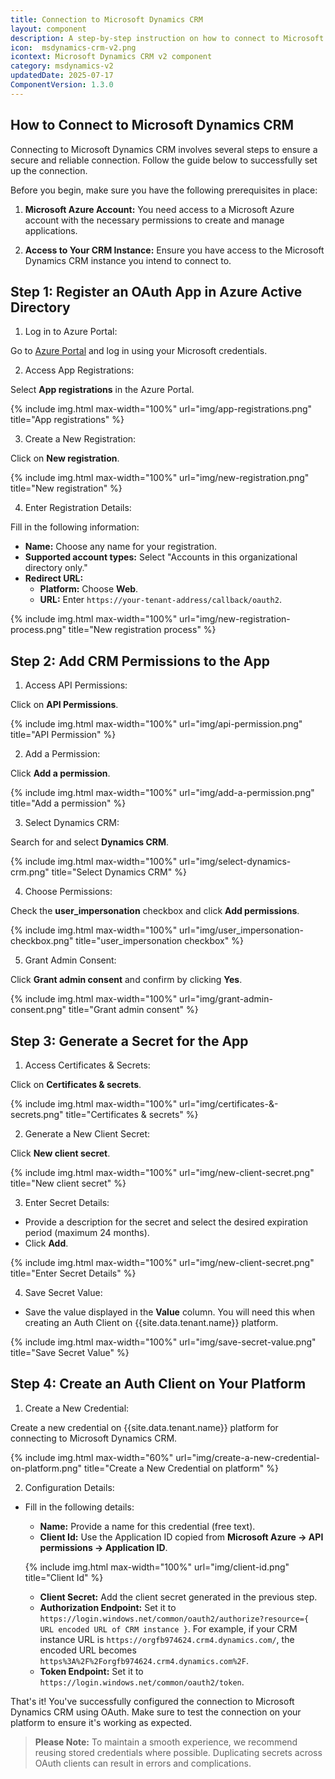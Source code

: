 ```yaml
---
title: Connection to Microsoft Dynamics CRM
layout: component
description: A step-by-step instruction on how to connect to Microsoft Dynamics CRM.
icon:  msdynamics-crm-v2.png
icontext: Microsoft Dynamics CRM v2 component
category: msdynamics-v2
updatedDate: 2025-07-17
ComponentVersion: 1.3.0
---
```


## How to Connect to Microsoft Dynamics CRM

Connecting to Microsoft Dynamics CRM involves several steps to ensure a secure and reliable connection. Follow the guide below to successfully set up the connection.

Before you begin, make sure you have the following prerequisites in place:

1. **Microsoft Azure Account:** You need access to a Microsoft Azure account with the necessary permissions to create and manage applications.

2. **Access to Your CRM Instance:** Ensure you have access to the Microsoft Dynamics CRM instance you intend to connect to.

## Step 1: Register an OAuth App in Azure Active Directory

1. Log in to Azure Portal:

Go to [Azure Portal](https://portal.azure.com/) and log in using your Microsoft credentials.

2. Access App Registrations:

Select **App registrations** in the Azure Portal.

{% include img.html max-width="100%" url="img/app-registrations.png" title="App registrations" %}

3. Create a New Registration:

Click on **New registration**.

{% include img.html max-width="100%" url="img/new-registration.png" title="New registration" %}

4. Enter Registration Details:

Fill in the following information:

* **Name:** Choose any name for your registration.
* **Supported account types:** Select "Accounts in this organizational directory only."
* **Redirect URL:**
  * **Platform:** Choose **Web**.
  * **URL:** Enter `https://your-tenant-address/callback/oauth2`.

{% include img.html max-width="100%" url="img/new-registration-process.png" title="New registration process" %}

## Step 2: Add CRM Permissions to the App

1. Access API Permissions:

Click on **API Permissions**.

{% include img.html max-width="100%" url="img/api-permission.png" title="API Permission" %}

2. Add a Permission:

Click **Add a permission**.

{% include img.html max-width="100%" url="img/add-a-permission.png" title="Add a permission" %}

3. Select Dynamics CRM:

Search for and select **Dynamics CRM**.

{% include img.html max-width="100%" url="img/select-dynamics-crm.png" title="Select Dynamics CRM" %}

4. Choose Permissions:

Check the **user_impersonation** checkbox and click **Add permissions**.

{% include img.html max-width="100%" url="img/user_impersonation-checkbox.png" title="user_impersonation checkbox" %}

5. Grant Admin Consent:

Click **Grant admin consent** and confirm by clicking **Yes**.

{% include img.html max-width="100%" url="img/grant-admin-consent.png" title="Grant admin consent" %}

## Step 3: Generate a Secret for the App

1. Access Certificates & Secrets:

Click on **Certificates & secrets**.

{% include img.html max-width="100%" url="img/certificates-&-secrets.png" title="Certificates & secrets" %}

2. Generate a New Client Secret:

Click **New client secret**.

{% include img.html max-width="100%" url="img/new-client-secret.png" title="New client secret" %}

3. Enter Secret Details:

* Provide a description for the secret and select the desired expiration period (maximum 24 months).
* Click **Add**.

{% include img.html max-width="100%" url="img/new-client-secret.png" title="Enter Secret Details" %}

4. Save Secret Value:

* Save the value displayed in the **Value** column. You will need this when creating an Auth Client on {{site.data.tenant.name}} platform.

{% include img.html max-width="100%" url="img/save-secret-value.png" title="Save Secret Value" %}

## Step 4: Create an Auth Client on Your Platform

1. Create a New Credential:

Create a new credential on {{site.data.tenant.name}} platform for connecting to Microsoft Dynamics CRM.

{% include img.html max-width="60%" url="img/create-a-new-credential-on-platform.png" title="Create a New Credential on platform" %}

2. Configuration Details:

* Fill in the following details:
  * **Name:** Provide a name for this credential (free text).
  * **Client Id:** Use the Application ID copied from **Microsoft Azure -> API permissions -> Application ID**.

  {% include img.html max-width="100%" url="img/client-id.png" title="Client Id" %}

  * **Client Secret:** Add the client secret generated in the previous step.
  * **Authorization Endpoint:** Set it to `https://login.windows.net/common/oauth2/authorize?resource={ URL encoded URL of CRM instance }`. For example, if your CRM instance URL is `https://orgfb974624.crm4.dynamics.com/`, the encoded URL becomes `https%3A%2F%2Forgfb974624.crm4.dynamics.com%2F`.
  * **Token Endpoint:** Set it to `https://login.windows.net/common/oauth2/token`.

That's it! You've successfully configured the connection to Microsoft Dynamics CRM using OAuth. Make sure to test the connection on your platform to ensure it's working as expected.

> **Please Note:** To maintain a smooth experience, we recommend reusing stored credentials where possible. Duplicating secrets across OAuth clients can result in errors and complications.

